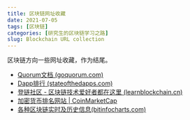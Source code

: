 ```yaml
---
title: 区块链网址收藏
date: 2021-07-05
tags: [区块链]
categories: [研究生的区块链学习之路]
slug: Blockchain URL collection
---
```


区块链方向一些网址收藏，作为结尾。

<!--more-->

- [Quorum文档 (goquorum.com)](https://docs.goquorum.com/en/latest/)
- [Dapp排行 (stateofthedapps.com)](https://www.stateofthedapps.com/zh)
- [登链社区 - 区块链技术爱好者都在这里 (learnblockchain.cn)](https://learnblockchain.cn/)
- [加密货币排名网站 | CoinMarketCap](https://coinmarketcap.com/)
- [各种区块链实时及历史信息(bitinfocharts.com)](https://bitinfocharts.com/)

